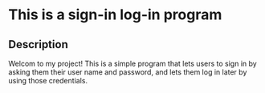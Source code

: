 # This is a sign-in log-in program 

## Description 

Welcom to my project! This is a simple program that lets users to sign in by asking them their user name and password, and lets them log in later by using those credentials. 